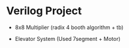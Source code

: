 # Verilog Project

- 8x8 Multiplier (radix 4 booth algorithm + tb)

- Elevator System (Used 7segment + Motor)
